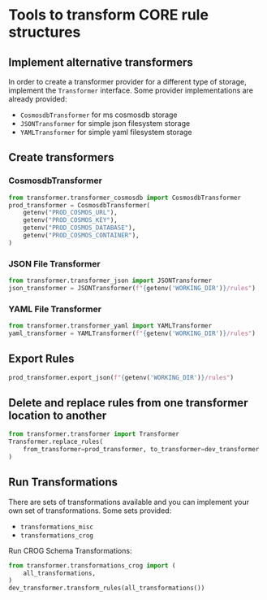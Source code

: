 # Tools to transform CORE rule structures

## Implement alternative transformers

In order to create a transformer provider for a different type of storage, implement the `Transformer` interface. Some provider implementations are already provided:

- `CosmosdbTransformer` for ms cosmosdb storage
- `JSONTransformer` for simple json filesystem storage
- `YAMLTransformer` for simple yaml filesystem storage

## Create transformers

### CosmosdbTransformer

```python
from transformer.transformer_cosmosdb import CosmosdbTransformer
prod_transformer = CosmosdbTransformer(
    getenv("PROD_COSMOS_URL"),
    getenv("PROD_COSMOS_KEY"),
    getenv("PROD_COSMOS_DATABASE"),
    getenv("PROD_COSMOS_CONTAINER"),
)
```

### JSON File Transformer

```python
from transformer.transformer_json import JSONTransformer
json_transformer = JSONTransformer(f"{getenv('WORKING_DIR')}/rules")
```

### YAML File Transformer

```python
from transformer.transformer_yaml import YAMLTransformer
yaml_transformer = YAMLTransformer(f"{getenv('WORKING_DIR')}/rules")
```

## Export Rules

```python
prod_transformer.export_json(f"{getenv('WORKING_DIR')}/rules")
```

## Delete and replace rules from one transformer location to another

```python
from transformer.transformer import Transformer
Transformer.replace_rules(
    from_transformer=prod_transformer, to_transformer=dev_transformer
)
```

## Run Transformations

There are sets of transformations available and you can implement your own set of transformations. Some sets provided:

- `transformations_misc`
- `transformations_crog`

Run CROG Schema Transformations:

```python
from transformer.transformations_crog import (
    all_transformations,
)
dev_transformer.transform_rules(all_transformations())
```
